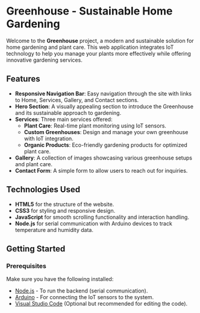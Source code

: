 # Greenhouse - Sustainable Home Gardening

Welcome to the **Greenhouse** project, a modern and sustainable solution for home gardening and plant care. This web application integrates IoT technology to help you manage your plants more effectively while offering innovative gardening services.

## Features

- **Responsive Navigation Bar**: Easy navigation through the site with links to Home, Services, Gallery, and Contact sections.
- **Hero Section**: A visually appealing section to introduce the Greenhouse and its sustainable approach to gardening.
- **Services**: Three main services offered:
  - **Plant Care**: Real-time plant monitoring using IoT sensors.
  - **Custom Greenhouses**: Design and manage your own greenhouse with IoT integration.
  - **Organic Products**: Eco-friendly gardening products for optimized plant care.
- **Gallery**: A collection of images showcasing various greenhouse setups and plant care.
- **Contact Form**: A simple form to allow users to reach out for inquiries.

## Technologies Used

- **HTML5** for the structure of the website.
- **CSS3** for styling and responsive design.
- **JavaScript** for smooth scrolling functionality and interaction handling.
- **Node.js** for serial communication with Arduino devices to track temperature and humidity data.

## Getting Started

### Prerequisites

Make sure you have the following installed:

- [Node.js](https://nodejs.org/) - To run the backend (serial communication).
- [Arduino](https://www.arduino.cc/) - For connecting the IoT sensors to the system.
- [Visual Studio Code](https://code.visualstudio.com/) (Optional but recommended for editing the code).

